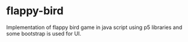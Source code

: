 # flappy-bird

Implementation of flappy bird game in java script using p5 libraries and some bootstrap is used for UI.
